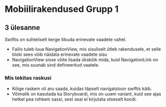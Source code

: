 # Mobiilirakendused Grupp 1

## 3 ülesanne
Swiftis on suhteliselt kerge liikuda erinevate vaadete vahel.
* Failis tuleb luua NavigationView, mis sisuliselt ütleb rakendusele, et selle bloki sees võib näidata erinevate vaadete sisu
* NavigationView sisse võite lisada ükskõik mida, kuid NavigationLink on see, mis suunab sind defineeritud vaatele.

### Mis tekitas raskusi
* Kõige raskem oli aru saada, kuidas täpselt navigatsioon swiftis käib.
* Võimalik on kasutada ka Storyboardi, mis on uuem variant, kuid see ajas hetkel pea rohkem sassi, sest seal ei kirjutata otseselt koodi.
